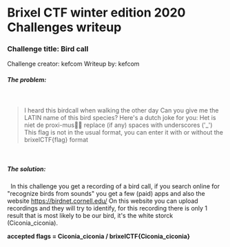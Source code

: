 # Brixel CTF winter edition 2020 Challenges writeup
### Challenge title: Bird call
Challenge creator: kefcom
Writeup by: kefcom

##### The problem:
&nbsp;
>I heard this birdcall when walking the other day
Can you give me the LATIN name of this bird species?
Here's a dutch joke for you: Het is niet de proxi-mus📱🤣
replace (if any) spaces with underscores ('_')
This flag is not in the usual format, you can enter it with or without the brixelCTF{flag} format


&nbsp;
##### The solution:
&nbsp;
In this challenge you get a recording of a bird call, if you search online for "recognize birds from sounds" you get a few (paid) apps and also the website https://birdnet.cornell.edu/ On this website you can upload recordings and they will try to identify, for this recording there is only 1 result that is most likely to be our bird, it's the white storck (Ciconia_ciconia).

**accepted flags = Ciconia_ciconia / brixelCTF{Ciconia_ciconia}**

